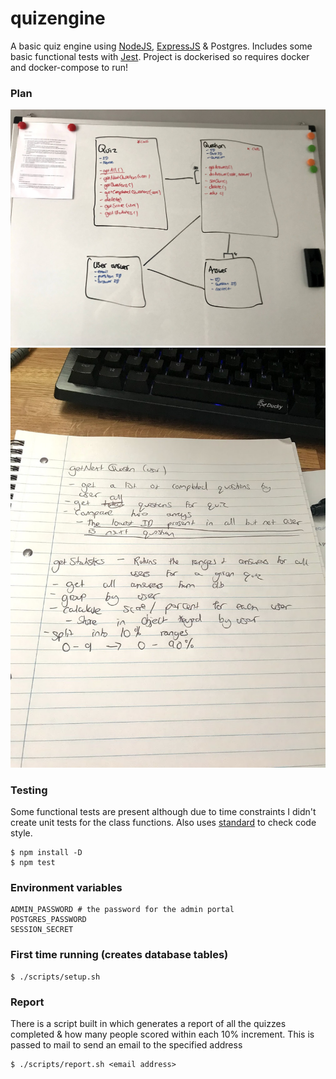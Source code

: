 # quizengine
A basic quiz engine using [NodeJS](https://nodejs.org), [ExpressJS](https://expressjs.com) & Postgres.
Includes some basic functional tests with [Jest](https://jestjs.io).
Project is dockerised so requires docker and docker-compose to run!

### Plan

![Basic ER diagram](https://github.com/waltomatt/quizengine/blob/master/plan/whiteboard-er.jpg?raw=true)
![Some pseudocode for algorithms](https://github.com/waltomatt/quizengine/blob/master/plan/pseudo.jpg?raw=true)

### Testing
Some functional tests are present although due to time constraints I didn't create unit tests for the class functions. Also uses [standard](https://standardjs.com/) to check code style.

```
$ npm install -D
$ npm test
``` 

### Environment variables
```
ADMIN_PASSWORD # the password for the admin portal
POSTGRES_PASSWORD
SESSION_SECRET
```

### First time running (creates database tables)
```
$ ./scripts/setup.sh
```

### Report
There is a script built in which generates a report of all the quizzes completed & how many people scored within each 10% increment. This is passed to mail to send an email to the specified address

```
$ ./scripts/report.sh <email address>
```
